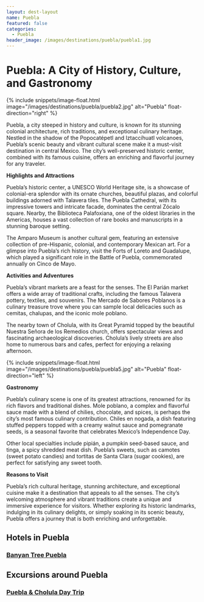 ```yaml
---
layout: dest-layout
name: Puebla
featured: false
categories:
  - Puebla
header_image: /images/destinations/puebla/puebla1.jpg
---
```

# **Puebla: A City of History, Culture, and Gastronomy**

{% include snippets/image-float.html image="/images/destinations/puebla/puebla2.jpg" alt="Puebla" float-direction="right" %}

Puebla, a city steeped in history and culture, is known for its stunning colonial architecture, rich traditions, and exceptional culinary heritage. Nestled in the shadow of the Popocatépetl and Iztaccíhuatl volcanoes, Puebla’s scenic beauty and vibrant cultural scene make it a must-visit destination in central Mexico. The city’s well-preserved historic center, combined with its famous cuisine, offers an enriching and flavorful journey for any traveler.

**Highlights and Attractions**

Puebla’s historic center, a UNESCO World Heritage site, is a showcase of colonial-era splendor with its ornate churches, beautiful plazas, and colorful buildings adorned with Talavera tiles. The Puebla Cathedral, with its impressive towers and intricate facade, dominates the central Zócalo square. Nearby, the Biblioteca Palafoxiana, one of the oldest libraries in the Americas, houses a vast collection of rare books and manuscripts in a stunning baroque setting.

The Amparo Museum is another cultural gem, featuring an extensive collection of pre-Hispanic, colonial, and contemporary Mexican art. For a glimpse into Puebla’s rich history, visit the Forts of Loreto and Guadalupe, which played a significant role in the Battle of Puebla, commemorated annually on Cinco de Mayo.

**Activities and Adventures**

Puebla’s vibrant markets are a feast for the senses. The El Parián market offers a wide array of traditional crafts, including the famous Talavera pottery, textiles, and souvenirs. The Mercado de Sabores Poblanos is a culinary treasure trove where you can sample local delicacies such as cemitas, chalupas, and the iconic mole poblano.

The nearby town of Cholula, with its Great Pyramid topped by the beautiful Nuestra Señora de los Remedios church, offers spectacular views and fascinating archaeological discoveries. Cholula’s lively streets are also home to numerous bars and cafes, perfect for enjoying a relaxing afternoon.

{% include snippets/image-float.html image="/images/destinations/puebla/puebla5.jpg" alt="Puebla" float-direction="left" %}

**Gastronomy**

Puebla’s culinary scene is one of its greatest attractions, renowned for its rich flavors and traditional dishes. Mole poblano, a complex and flavorful sauce made with a blend of chilies, chocolate, and spices, is perhaps the city’s most famous culinary contribution. Chiles en nogada, a dish featuring stuffed peppers topped with a creamy walnut sauce and pomegranate seeds, is a seasonal favorite that celebrates Mexico’s Independence Day.

Other local specialties include pipián, a pumpkin seed-based sauce, and tinga, a spicy shredded meat dish. Puebla’s sweets, such as camotes (sweet potato candies) and tortitas de Santa Clara (sugar cookies), are perfect for satisfying any sweet tooth.

**Reasons to Visit**

Puebla’s rich cultural heritage, stunning architecture, and exceptional cuisine make it a destination that appeals to all the senses. The city’s welcoming atmosphere and vibrant traditions create a unique and immersive experience for visitors. Whether exploring its historic landmarks, indulging in its culinary delights, or simply soaking in its scenic beauty, Puebla offers a journey that is both enriching and unforgettable.

## Hotels in Puebla

<section class='grid'>
<div class="col-3_sm-4_xs-6 padded-1">
    <a href="/hotels/banyanpue">
        <div class="bg-image square" style="background-image:url('/images/hotels/banyanpuebla/banyanpue4.webp')">  </div>
        <h3 class='center'>Banyan Tree Puebla</h3>        
    </a>  
</div>


</section>

## Excursions around Puebla

<section class='grid'>

<div class="col-3_sm-4_xs-6 padded-1">
    <a href="/excursions/pueblacholexc">
        <div class="bg-image square" style="background-image:url('/images/destinations/puebla/puebla4.jpg')">  </div>
        <h3 class='center'>Puebla & Cholula Day Trip</h3>        
    </a>  
</div>

</section>